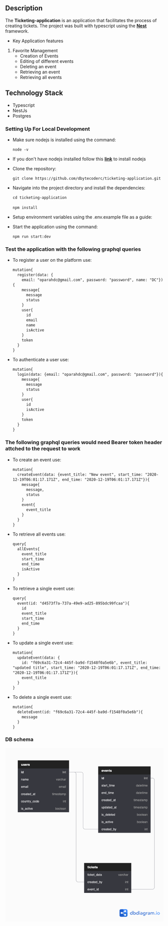 ## Description

The **Ticketing-application** is an application that facilitates the process of creating tickets. The project was built with typescript using the **[Nest](https://github.com/nestjs/nest)** framework.

- Key Application features

1. Favorite Management
   - Creation of Events
   - Editing of different events
   - Deleting an event
   - Retrieving an event
   - Retrieving all events

## Technology Stack

- Typescript
- NestJs
- Postgres

### Setting Up For Local Development

- Make sure nodejs is installed using the command:

  ```
  node -v
  ```

- If you don't have nodejs installed follow this **[link](https://nodejs.org/en/)** to install nodejs

* Clone the repository:

  ```
  git clone https://github.com/dbytecoderc/ticketing-application.git
  ```

* Navigate into the project directory and install the dependencies:

  ```
  cd ticketing-application

  npm install
  ```

* Setup environment variables using the .env.example file as a guide:

- Start the application using the command:

  ```
  npm run start:dev
  ```

### Test the application with the following graphql queries

- To register a user on the platform use:

  ```
  mutation{
    register(data: {
      email: "oparahdc@gmail.com", password: "password", name: "DC"}){
      message{
        message
        status
      }
      user{
        id
        email
        name
        isActive
      }
      token
    }
  }
  ```

- To authenticate a user use:

  ```
  mutation{
    login(data: {email: "oparahdc@gmail.com", password: "password"}){
      message{
        message
        status
      }
      user{
        id
        isActive
      }
      token
    }
  }
  ```

### The following graphql queries would need Bearer token header attched to the request to work

- To create an event use:

  ```
  mutation{
    createEvent(data: {event_title: "New event", start_time: "2020-12-19T06:01:17.171Z", end_time: "2020-12-19T06:01:17.171Z"}){
      message{
        message,
        status
      }
      event{
        event_title
      }
    }
  }
  ```

- To retrieve all events use:

  ```
  query{
    allEvents{
      event_title
      start_time
      end_time
      isActive
    }
  }
  ```

- To retrieve a single event use:

  ```
  query{
    event(id: "d4573f7a-737a-49e9-ad25-895bdc99fcaa"){
      id
      event_title
      start_time
      end_time
    }
  }
  ```

- To update a single event use:

  ```
  mutation{
    updateEvent(data: {
      id: "f69c6a31-72c4-445f-ba9d-f1548f0a5e6b", event_title: "updated title", start_time: "2020-12-19T06:01:17.171Z", end_time: "2020-12-19T06:01:17.171Z"}){
      event_title
    }
  }
  ```

- To delete a single event use:

  ```
  mutation{
    deleteEvent(id: "f69c6a31-72c4-445f-ba9d-f1548f0a5e6b"){
      message
    }
  }
  ```

### DB schema

![Entity relationship diagram](https://github.com/dbytecoderc/ticketing-application/blob/develop/ticketing%20app.png)
